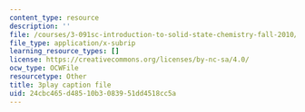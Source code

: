 ```yaml
---
content_type: resource
description: ''
file: /courses/3-091sc-introduction-to-solid-state-chemistry-fall-2010/24cbc465d48510b3083951dd4518cc5a_RXTvZGj1MDA.srt
file_type: application/x-subrip
learning_resource_types: []
license: https://creativecommons.org/licenses/by-nc-sa/4.0/
ocw_type: OCWFile
resourcetype: Other
title: 3play caption file
uid: 24cbc465-d485-10b3-0839-51dd4518cc5a
---
```

